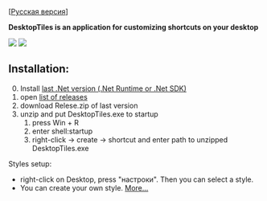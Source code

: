 [[Русская версия](https://github.com/OOjeser/DesktopTiles/tree/master/readmes/READMERu.md)]

**DesktopTiles is an application for customizing shortcuts on your desktop**

![](https://github.com/OOjeser/DesktopTiles/tree/master/readmes/Example1.png)
![](https://github.com/OOjeser/DesktopTiles/tree/master/readmes/Example2.png)

Installation:
---------------------
0. Install [last .Net version (.Net Runtime or .Net SDK)](https://dotnet.microsoft.com/en-us/download "link to Microsoft.com")
1. open [list of releases](https://github.com/OOjeser/DesktopTiles/releases "список релизов")
2. download Relese.zip of last version
3. unzip and put DesktopTiles.exe to startup
	1. press Win + R
	2. enter shell:startup
	3. right-click -> create -> shortcut and enter path to unzipped DesktopTiles.exe


Styles setup:
- right-click on Desktop, press "настроки". Then you can select a style.
- You can create your own style. [More...](https://github.com/OOjeser/DesktopTiles/tree/master/readmes/stylesRu.md) 

